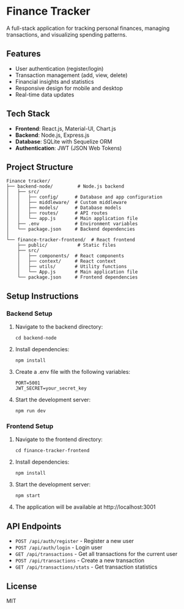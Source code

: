 # Finance Tracker

A full-stack application for tracking personal finances, managing transactions, and visualizing spending patterns.

## Features

- User authentication (register/login)
- Transaction management (add, view, delete)
- Financial insights and statistics
- Responsive design for mobile and desktop
- Real-time data updates

## Tech Stack

- **Frontend**: React.js, Material-UI, Chart.js
- **Backend**: Node.js, Express.js
- **Database**: SQLite with Sequelize ORM
- **Authentication**: JWT (JSON Web Tokens)

## Project Structure

```
Finance tracker/
├── backend-node/         # Node.js backend
│   ├── src/
│   │   ├── config/      # Database and app configuration
│   │   ├── middleware/  # Custom middleware
│   │   ├── models/      # Database models
│   │   ├── routes/      # API routes
│   │   └── app.js       # Main application file
│   ├── .env             # Environment variables
│   └── package.json     # Backend dependencies
│
└── finance-tracker-frontend/  # React frontend
    ├── public/           # Static files
    ├── src/
    │   ├── components/  # React components
    │   ├── context/     # React context
    │   ├── utils/       # Utility functions
    │   └── App.js       # Main application file
    └── package.json     # Frontend dependencies
```

## Setup Instructions

### Backend Setup

1. Navigate to the backend directory:
   ```
   cd backend-node
   ```

2. Install dependencies:
   ```
   npm install
   ```

3. Create a .env file with the following variables:
   ```
   PORT=5001
   JWT_SECRET=your_secret_key
   ```

4. Start the development server:
   ```
   npm run dev
   ```

### Frontend Setup

1. Navigate to the frontend directory:
   ```
   cd finance-tracker-frontend
   ```

2. Install dependencies:
   ```
   npm install
   ```

3. Start the development server:
   ```
   npm start
   ```

4. The application will be available at http://localhost:3001

## API Endpoints

- `POST /api/auth/register` - Register a new user
- `POST /api/auth/login` - Login user
- `GET /api/transactions` - Get all transactions for the current user
- `POST /api/transactions` - Create a new transaction
- `GET /api/transactions/stats` - Get transaction statistics

## License

MIT 